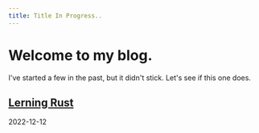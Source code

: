 ```yaml
---
title: Title In Progress..
---
```

# Welcome to my blog.
I've started a few in the past, but it didn't stick. Let's see if this one does.

## [Lerning Rust](_posts/2022-12-12-second.md)
2022-12-12
